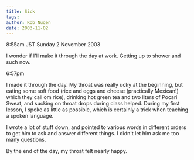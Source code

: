 ```yaml
---
title: Sick
tags: 
author: Rob Nugen
date: 2003-11-02
---
```


<p class=date>8:55am JST Sunday 2 November 2003</p>

<p>I wonder if I'll make it through the day at work.   Getting up to
shower and such now.</p>

<p class=date>6:57pm</p>

<p>I made it through the day.  My throat was really ucky at the
beginning, but eating some soft food (rice and eggs and cheese
(practically Mexican!) which they call om rice), drinking hot green
tea and two liters of Pocari Sweat, and sucking on throat drops during
class helped.  During my first lesson, I spoke as little as possible,
which is certainly a trick when teaching a spoken language.</p>

<p>I wrote a lot of stuff down, and pointed to various words in
different orders to get him to ask and answer different things.  I
didn't let him ask me too many questions.</p>

<p>By the end of the day, my throat felt nearly happy.</p>
